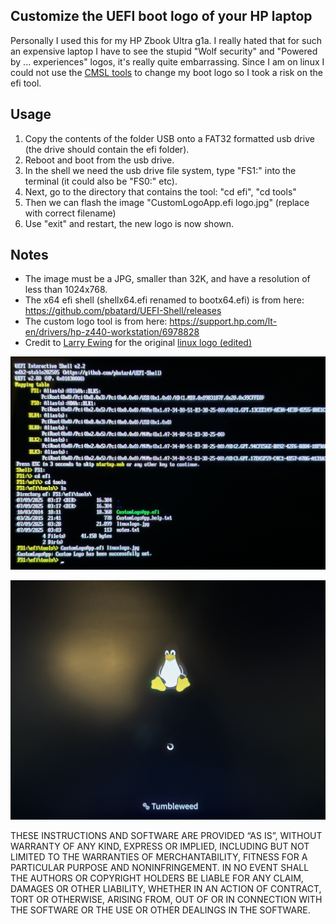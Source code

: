 ## Customize the UEFI boot logo of your HP laptop

Personally I used this for my HP Zbook Ultra g1a. I really hated that for such an expensive laptop I have to see the stupid "Wolf security" and "Powered by ... experiences" logos, it's really quite embarrassing. Since I am on linux I could not use the [CMSL tools](https://developers.hp.com/hp-client-management/doc/set-hpfirmwarebootlogo) to change my boot logo so I took a risk on the efi tool.

## Usage
1. Copy the contents of the folder USB onto a FAT32 formatted usb drive (the drive should contain the efi folder).
2. Reboot and boot from the usb drive.
3. In the shell we need the usb drive file system, type "FS1:" into the terminal (it could also be "FS0:" etc).
4. Next, go to the directory that contains the tool: "cd efi", "cd tools"
5. Then we can flash the image "CustomLogoApp.efi logo.jpg" (replace with correct filename)
6. Use "exit" and restart, the new logo is now shown.

## Notes
* The image must be a JPG, smaller than 32K, and have a resolution of less than 1024x768.
* The x64 efi shell (shellx64.efi renamed to bootx64.efi) is from here: https://github.com/pbatard/UEFI-Shell/releases
* The custom logo tool is from here: https://support.hp.com/lt-en/drivers/hp-z440-workstation/6978828
* Credit to [Larry Ewing](https://en.wikipedia.org/wiki/Larry_Ewing) for the original [linux logo (edited)](https://brandlogos.net/linux-logo-svg-92851.html)

![image](steps.jpg)

![image](after.jpg)


THESE INSTRUCTIONS AND SOFTWARE ARE PROVIDED “AS IS”, WITHOUT WARRANTY OF ANY KIND, EXPRESS OR IMPLIED, INCLUDING BUT NOT LIMITED TO THE WARRANTIES OF MERCHANTABILITY, FITNESS FOR A PARTICULAR PURPOSE AND NONINFRINGEMENT. IN NO EVENT SHALL THE AUTHORS OR COPYRIGHT HOLDERS BE LIABLE FOR ANY CLAIM, DAMAGES OR OTHER LIABILITY, WHETHER IN AN ACTION OF CONTRACT, TORT OR OTHERWISE, ARISING FROM, OUT OF OR IN CONNECTION WITH THE SOFTWARE OR THE USE OR OTHER DEALINGS IN THE SOFTWARE.

